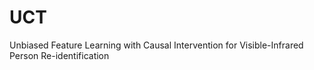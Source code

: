 # UCT
Unbiased Feature Learning with Causal Intervention for Visible-Infrared Person Re-identification
